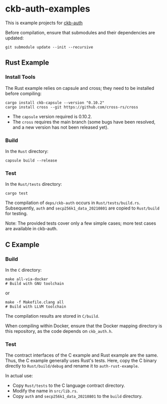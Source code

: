 # ckb-auth-examples
This is example projects for [ckb-auth](https://github.com/nervosnetwork/ckb-auth)

Before compilation, ensure that submodules and their dependencies are updated:

```shell
git submodule update --init --recursive
```

## Rust Example

### Install Tools
The Rust example relies on capsule and cross; they need to be installed before compiling:

```shell
cargo install ckb-capsule --version "0.10.2"
cargo install cross --git https://github.com/cross-rs/cross
```

- The `capsule` version required is 0.10.2.
- The `cross` requires the main branch (some bugs have been resolved, and a new version has not been released yet).

### Build
In the `Rust` directory:

```shell
capsule build --release
```

### Test
In the `Rust/tests` directory:

```shell
cargo test
```

The compilation of `deps/ckb-auth` occurs in `Rust/tests/build.rs`. Subsequently, `auth` and `secp256k1_data_20210801` are copied to `Rust/build` for testing.

Note: The provided tests cover only a few simple cases; more test cases are available in ckb-auth.

## C Example

### Build
In the `C` directory:

```shell
make all-via-docker
# Build with GNU toolchain
```

or

```shell
make -f Makefile.clang all
# Build with LLVM toolchain
```

The compilation results are stored in `C/build`.

When compiling within Docker, ensure that the Docker mapping directory is this repository, as the code depends on `ckb_auth.h`.

### Test
The contract interfaces of the C example and Rust example are the same. Thus, the C example generally uses Rust's tests. Here, copy the C binary directly to `Rust/build/debug` and rename it to `auth-rust-example`.

In actual use:
- Copy `Rust/tests` to the C language contract directory.
- Modify the name in `src/lib.rs`.
- Copy `auth` and `secp256k1_data_20210801` to the `build` directory.